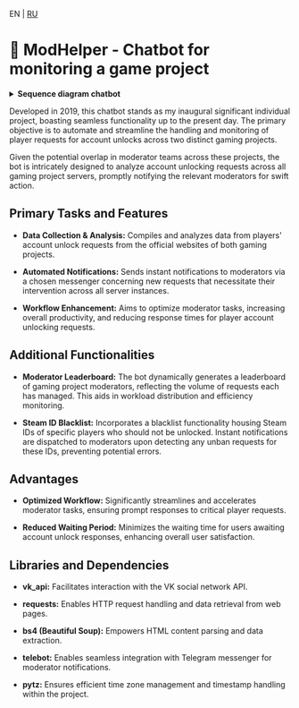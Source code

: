 EN | [RU](README-ru.md)

# 🦉 ModHelper - Chatbot for monitoring a game project

<details>
  
<summary><b>Sequence diagram chatbot</b></summary>

```mermaid
sequenceDiagram
    ModHelper->>+Website: Receiving requests from players
    Website-->>-ModHelper: Sending a list of requests
    ModHelper->>+Script: Checking the list for new requests
    Script->>+DB_Temp_requests: Saving a request
    DB_Temp_requests-->>-Script: Request saved
    Script-->>-ModHelper: New requests found
    ModHelper->>+Chat: Sending a notification to the moderators' chat
    Chat-->>-ModHelper: Notification has been sent
    ModHelper->>+Website: Verification of requests for review
    Website-->>-ModHelper: Request reviewed by moderator
    ModHelper->>+Script: Retain the moderator who reviewed the request
    Script->>+DB_Moderators: Saving a moderator
    DB_Moderators-->>-Script: Moderator saved
    Script-->>-ModHelper: The moderator and the number of requests processed are stored in DB
    ModHelper->>+Script: Remove the reviewed request from the list
    Script->>+DB_Temp_requests: Deleting an entry
    DB_Temp_requests-->>-Script: Entry deleted
    Script-->>-ModHelper: Request removed from the list
    ModHelper->>+Chat: Sending a notification to the moderators' chat
    Chat-->>-ModHelper: Notification has been sent
```

</details>

Developed in 2019, this chatbot stands as my inaugural significant individual project, boasting seamless functionality up to the present day. The primary objective is to automate and streamline the handling and monitoring of player requests for account unlocks across two distinct gaming projects.

Given the potential overlap in moderator teams across these projects, the bot is intricately designed to analyze account unlocking requests across all gaming project servers, promptly notifying the relevant moderators for swift action.

## Primary Tasks and Features

- **Data Collection & Analysis:** Compiles and analyzes data from players' account unlock requests from the official websites of both gaming projects.
  
- **Automated Notifications:** Sends instant notifications to moderators via a chosen messenger concerning new requests that necessitate their intervention across all server instances.

- **Workflow Enhancement:** Aims to optimize moderator tasks, increasing overall productivity, and reducing response times for player account unlocking requests.

## Additional Functionalities

- **Moderator Leaderboard:** The bot dynamically generates a leaderboard of gaming project moderators, reflecting the volume of requests each has managed. This aids in workload distribution and efficiency monitoring.
  
- **Steam ID Blacklist:** Incorporates a blacklist functionality housing Steam IDs of specific players who should not be unlocked. Instant notifications are dispatched to moderators upon detecting any unban requests for these IDs, preventing potential errors.

## Advantages

- **Optimized Workflow:** Significantly streamlines and accelerates moderator tasks, ensuring prompt responses to critical player requests.
  
- **Reduced Waiting Period:** Minimizes the waiting time for users awaiting account unlock responses, enhancing overall user satisfaction.

## Libraries and Dependencies

- **vk_api:** Facilitates interaction with the VK social network API.
  
- **requests:** Enables HTTP request handling and data retrieval from web pages.
  
- **bs4 (Beautiful Soup):** Empowers HTML content parsing and data extraction.
  
- **telebot:** Enables seamless integration with Telegram messenger for moderator notifications.
  
- **pytz:** Ensures efficient time zone management and timestamp handling within the project.
